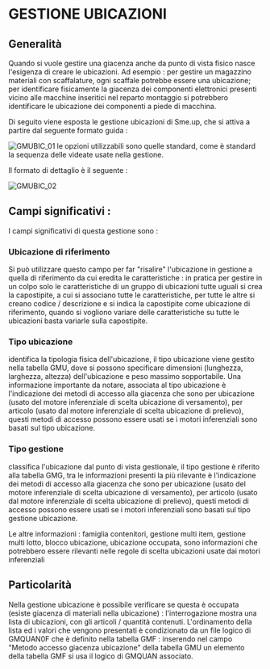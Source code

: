 # GESTIONE UBICAZIONI

## Generalità
Quando si vuole gestire una giacenza anche da punto di vista fisico nasce l'esigenza di creare le ubicazioni.
Ad esempio :  per gestire un magazzino materiali con scaffalature, ogni scaffale potrebbe essere una ubicazione;  per identificare fisicamente la giacenza dei componenti elettronici presenti vicino alle macchine inseritici nel reparto montaggio si potrebbero identificare le ubicazione dei componenti a piede di macchina.

Di seguito viene esposta le gestione ubicazioni di Sme.up, che si attiva a partire dal seguente formato guida : 

![GMUBIC_01](https://doc.smeup.com/immagini/MBDOC_OGG-P_GMUB01/GMUBIC_01.png)
le opzioni utilizzabili sono quelle standard, come è standard la sequenza delle videate usate nella gestione.

Il formato di dettaglio è il seguente : 

![GMUBIC_02](https://doc.smeup.com/immagini/MBDOC_OGG-P_GMUB01/GMUBIC_02.png)
## Campi significativi : 
I campi significativi di questa gestione sono : 

### Ubicazione di riferimento
Si può utilizzare questo campo per far "risalire" l'ubicazione in gestione a quella di riferimento da cui eredita le caratteristiche :  in pratica per gestire in un colpo solo le caratteristiche di un gruppo di ubicazioni tutte uguali si crea la capostipite, a cui si associano tutte le caratteristiche, per tutte le altre si creano codice / descrizione e si indica la capostipite come ubicazione di riferimento, quando si vogliono variare delle caratteristiche su tutte le ubicazioni basta variarle sulla capostipite.

### Tipo ubicazione
identifica la tipologia fisica dell'ubicazione, il tipo ubicazione viene gestito nella tabella GMU, dove si possono specificare dimensioni (lunghezza, larghezza, altezza) dell'ubicazione e peso massimo sopportabile.
Una informazione importante da notare, associata al tipo ubicazione è l'indicazione dei metodi di accesso alla giacenza che sono per ubicazione (usato del motore inferenziale di scelta ubicazione di versamento), per articolo (usato dal motore inferenziale di scelta ubicazione di prelievo), questi metodi di accesso possono essere usati se i motori inferenziali sono basati sul tipo ubicazione.

### Tipo gestione
classifica l'ubicazione dal punto di vista gestionale, il tipo gestione è riferito alla tabella GMG, tra le informazioni presenti la più rilevante è l'indicazione dei metodi di accesso alla giacenza che sono per ubicazione (usato del motore inferenziale di scelta ubicazione di versamento), per articolo (usato dal motore inferenziale di scelta ubicazione di prelievo), questi metodi di accesso possono essere usati se i motori inferenziali sono basati sul tipo gestione ubicazione.

Le altre informazioni :  famiglia contenitori, gestione multi item, gestione multi lotto, blocco ubicazione, ubicazione occupata, sono informazioni che potrebbero essere rilevanti nelle regole di scelta ubicazioni usate dai motori inferenziali

## Particolarità
Nella gestione ubicazione è possibile verificare se questa è occupata (esiste giacenza di materiali nella ubicazione) :  l'interrogazione mostra una lista di ubicazioni, con gli articoli / quantità contenuti.
L'ordinamento della lista ed i valori che vengono presentati è condizionato da un file logico di GMQUAN0F che è definito nella tabella GMF :  inserendo nel campo "Metodo accesso giacenza ubicazione" della tabella GMU un elemento della tabella GMF si usa il logico di GMQUAN associato.
